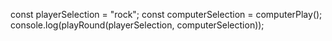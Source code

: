 


const playerSelection = "rock";
const computerSelection = computerPlay();
console.log(playRound(playerSelection, computerSelection));